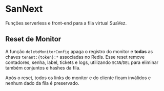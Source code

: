 # SanNext

Funções serverless e front-end para a fila virtual SuaVez.

## Reset de Monitor

A função `deleteMonitorConfig` apaga o registro do monitor e **todas** as chaves `tenant:{token}:*` associadas no Redis.
Esse reset remove contadores, senha, label, tickets e logs, utilizando `SCAN`/`DEL` para eliminar também conjuntos e hashes da fila.

Após o reset, todos os links do monitor e do cliente ficam inválidos e nenhum dado da fila é preservado.
